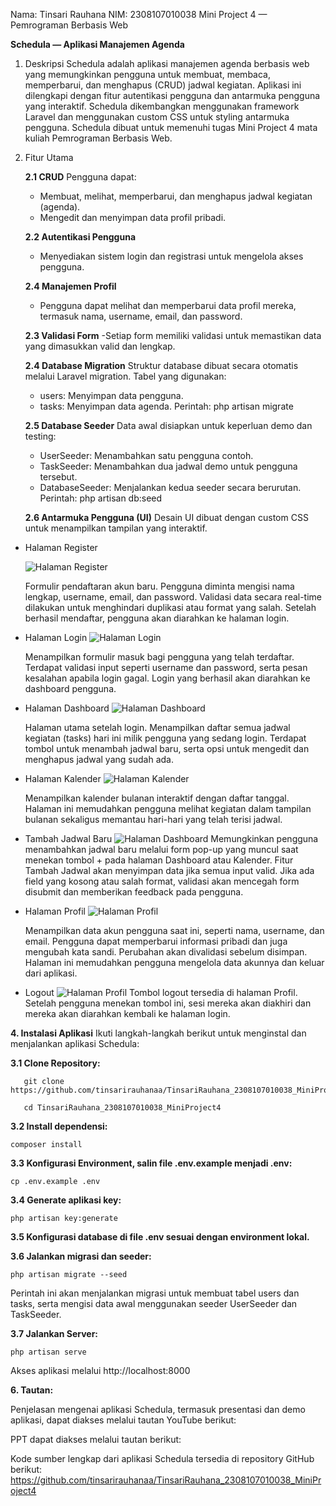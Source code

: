 Nama: Tinsari Rauhana
NIM: 2308107010038
Mini Project 4 — Pemrograman Berbasis Web

**Schedula — Aplikasi Manajemen Agenda**

1. Deskripsi
Schedula adalah aplikasi manajemen agenda berbasis web yang memungkinkan pengguna untuk membuat, membaca, memperbarui, dan menghapus (CRUD) jadwal kegiatan. Aplikasi ini dilengkapi dengan fitur autentikasi pengguna dan antarmuka pengguna yang interaktif. Schedula dikembangkan menggunakan framework Laravel dan menggunakan custom CSS untuk styling antarmuka pengguna. Schedula dibuat untuk memenuhi tugas Mini Project 4 mata kuliah Pemrograman Berbasis Web.

2. Fitur Utama
    
    __2.1 CRUD__
    Pengguna dapat:
    - Membuat, melihat, memperbarui, dan menghapus jadwal kegiatan (agenda).
    - Mengedit dan menyimpan data profil pribadi.
    
    __2.2 Autentikasi Pengguna__
    - Menyediakan sistem login dan registrasi untuk mengelola akses pengguna.
    
    __2.4 Manajemen Profil__
    - Pengguna dapat melihat dan memperbarui data profil mereka, termasuk nama, username, email, dan password.
      
    __2.3 Validasi Form__
    -Setiap form memiliki validasi untuk memastikan data yang dimasukkan valid dan lengkap.
    
    __2.4 Database Migration__
    Struktur database dibuat secara otomatis melalui Laravel migration. Tabel yang digunakan:
      - users: Menyimpan data pengguna.
      - tasks: Menyimpan data agenda.
    Perintah:
    php artisan migrate
    
    __2.5 Database Seeder__
      Data awal disiapkan untuk keperluan demo dan testing:
      - UserSeeder: Menambahkan satu pengguna contoh.
      - TaskSeeder: Menambahkan dua jadwal demo untuk pengguna tersebut.
      - DatabaseSeeder: Menjalankan kedua seeder secara berurutan.
    Perintah:
    php artisan db:seed
    
    __2.6 Antarmuka Pengguna (UI)__
      Desain UI dibuat dengan custom CSS untuk menampilkan tampilan yang interaktif.
   
- Halaman Register
      
   ![Halaman Register](https://github.com/tinsarirauhanaa/TinsariRauhana_2308107010038_MiniProject4/blob/main/Schedula%20-%20Register.png?raw=true)

    Formulir pendaftaran akun baru. Pengguna diminta mengisi nama lengkap, username, email, dan password. Validasi data secara real-time dilakukan untuk menghindari duplikasi atau format yang salah. Setelah berhasil mendaftar, pengguna akan diarahkan ke halaman login.
   
- Halaman Login
   ![Halaman Login](https://github.com/tinsarirauhanaa/TinsariRauhana_2308107010038_MiniProject4/blob/main/Schedula%20-%20Login.png?raw=true)
     
    Menampilkan formulir masuk bagi pengguna yang telah terdaftar. Terdapat validasi input seperti username dan password, serta pesan kesalahan apabila login gagal. Login yang berhasil akan diarahkan ke dashboard pengguna.

- Halaman Dashboard
     ![Halaman Dashboard](https://github.com/tinsarirauhanaa/TinsariRauhana_2308107010038_MiniProject4/blob/main/Schedula%20Dashboard.png)

     Halaman utama setelah login. Menampilkan daftar semua jadwal kegiatan (tasks) hari ini milik pengguna yang sedang login. Terdapat tombol untuk menambah jadwal baru, serta opsi untuk mengedit dan menghapus jadwal yang sudah ada.
   
- Halaman Kalender
     ![Halaman Kalender](https://github.com/tinsarirauhanaa/TinsariRauhana_2308107010038_MiniProject4/blob/main/Schedula%20-%20Kalenderr.png?raw=true)

    Menampilkan kalender bulanan interaktif dengan daftar tanggal. Halaman ini memudahkan pengguna melihat kegiatan dalam tampilan bulanan sekaligus memantau hari-hari yang telah terisi jadwal.

- Tambah Jadwal Baru
    ![Halaman Dashboard](https://github.com/tinsarirauhanaa/TinsariRauhana_2308107010038_MiniProject4/blob/main/Schedula%20_addtask.png)
    Memungkinkan pengguna menambahkan jadwal baru melalui form pop-up yang muncul saat menekan tombol + pada halaman Dashboard atau Kalender. Fitur Tambah Jadwal akan menyimpan data jika semua input valid. Jika ada field yang kosong atau salah format, validasi akan mencegah form disubmit dan memberikan feedback pada pengguna.

- Halaman Profil
     ![Halaman Profil](https://github.com/tinsarirauhanaa/TinsariRauhana_2308107010038_MiniProject4/blob/main/Schedula%20Profil.png)

    Menampilkan data akun pengguna saat ini, seperti nama, username, dan email. Pengguna dapat memperbarui informasi pribadi dan juga mengubah kata sandi. Perubahan akan divalidasi sebelum disimpan. Halaman ini memudahkan pengguna mengelola data akunnya dan keluar dari aplikasi.

- Logout
      ![Halaman Profil](https://github.com/tinsarirauhanaa/TinsariRauhana_2308107010038_MiniProject4/blob/main/SchedulaKeluar.png)
    Tombol logout tersedia di halaman Profil. Setelah pengguna menekan tombol ini, sesi mereka akan diakhiri dan mereka akan diarahkan kembali ke halaman login.
   
__4. Instalasi Aplikasi__
Ikuti langkah-langkah berikut untuk menginstal dan menjalankan aplikasi Schedula:

__3.1 Clone Repository:__

       git clone https://github.com/tinsarirauhanaa/TinsariRauhana_2308107010038_MiniProject4.git
   
       cd TinsariRauhana_2308107010038_MiniProject4

__3.2 Install dependensi:__
   
    composer install
    
__3.3 Konfigurasi Environment, salin file .env.example menjadi .env:__
   
    cp .env.example .env
   
__3.4 Generate aplikasi key:__
   
    php artisan key:generate

__3.5 Konfigurasi database di file .env sesuai dengan environment lokal.__
   
__3.6 Jalankan migrasi dan seeder:__
   
    php artisan migrate --seed
Perintah ini akan menjalankan migrasi untuk membuat tabel users dan tasks, serta mengisi data awal menggunakan seeder UserSeeder dan TaskSeeder.

__3.7 Jalankan Server:__
   
    php artisan serve
   
Akses aplikasi melalui http://localhost:8000

__6. Tautan:__

Penjelasan mengenai aplikasi Schedula, termasuk presentasi dan demo aplikasi, dapat diakses melalui tautan YouTube berikut:

PPT dapat diakses melalui tautan berikut:

Kode sumber lengkap dari aplikasi Schedula tersedia di repository GitHub berikut:
https://github.com/tinsarirauhanaa/TinsariRauhana_2308107010038_MiniProject4
